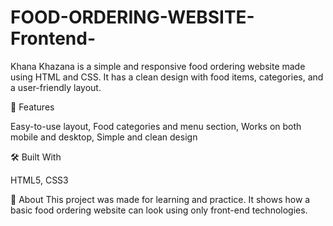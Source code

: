 # FOOD-ORDERING-WEBSITE-Frontend-
Khana Khazana is a simple and responsive food ordering website made using HTML and CSS. It has a clean design with food items, categories, and a user-friendly layout.

🔹 Features

Easy-to-use layout,
Food categories and menu section,
Works on both mobile and desktop,
Simple and clean design

🛠️ Built With

HTML5,
CSS3

📌 About
This project was made for learning and practice. It shows how a basic food ordering website can look using only front-end technologies.
